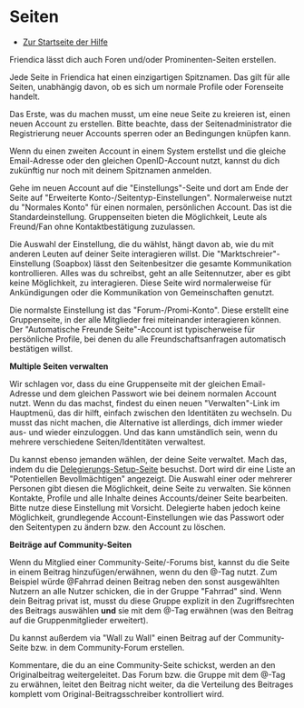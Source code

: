 Seiten
=====

* [Zur Startseite der Hilfe](help)


Friendica lässt dich auch Foren und/oder Prominenten-Seiten erstellen. 

Jede Seite in Friendica hat einen einzigartigen Spitznamen. Das gilt für alle Seiten, unabhängig davon, ob es sich um normale Profile oder Forenseite handelt. 

Das Erste, was du machen musst, um eine neue Seite zu kreieren ist, einen neuen Account zu erstellen. Bitte beachte, dass der Seitenadministrator die Registrierung neuer Accounts sperren oder an Bedingungen knüpfen kann. 

Wenn du einen zweiten Account in einem System erstellst und die gleiche Email-Adresse oder den gleichen OpenID-Account nutzt, kannst du dich zukünftig nur noch mit deinem Spitznamen anmelden. 

Gehe im neuen Account auf die "Einstellungs"-Seite und dort am Ende der Seite auf "Erweiterte Konto-/Seitentyp-Einstellungen". Normalerweise nutzt du "Normales Konto" für einen normalen, persönlichen Account. Das ist die Standardeinstellung. Gr‬uppenseiten bieten die Möglichkeit, Leute als Freund/Fan ohne Kontaktbestätigung zuzulassen. 

Die Auswahl der Einstellung, die du wählst, hängt davon ab, wie du mit anderen Leuten auf deiner Seite interagieren willst. Die "Marktschreier"-Einstellung (Soapbox) lässt den Seitenbesitzer die gesamte Kommunikation kontrollieren. Alles was du schreibst, geht an alle Seitennutzer, aber es gibt keine Möglichkeit, zu interagieren. Diese Seite wird normalerweise für Ankündigungen oder die Kommunikation von Gemeinschaften genutzt.

Die normalste Einstellung ist das "Forum-/Promi-Konto". Diese erstellt eine Gruppenseite, in der alle Mitglieder frei miteinander interagieren können. Der "Automatische Freunde Seite"-Account ist typischerweise für persönliche Profile, bei denen du alle Freundschaftsanfragen automatisch bestätigen willst. 


**Multiple Seiten verwalten**

Wir schlagen vor, dass du eine Gruppenseite mit der gleichen Email-Adresse und dem gleichen Passwort wie bei deinem normalen Account nutzt. Wenn du das machst, findest du einen neuen "Verwalten"-Link im Hauptmenü, das dir hilft, einfach zwischen den Identitäten zu wechseln. Du musst das nicht machen, die Alternative ist allerdings, dich immer wieder aus- und wieder einzuloggen. Und das kann umständlich sein, wenn du mehrere verschiedene Seiten/Identitäten verwaltest.

Du kannst ebenso jemanden wählen, der deine Seite verwaltet. Mach das, indem du die [Delegierungs-Setup-Seite](delegate) besuchst. Dort wird dir eine Liste an "Potentiellen Bevollmächtigen" angezeigt. Die Auswahl einer oder mehrerer Personen gibt diesen die Möglichkeit, deine Seite zu verwalten. Sie können Kontakte, Profile und alle Inhalte deines Accounts/deiner Seite bearbeiten. Bitte nutze diese Einstellung mit Vorsicht. Delegierte haben jedoch keine Möglichkeit, grundlegende Account-Einstellungen wie das Passwort oder den Seitentypen zu ändern bzw. den Account zu löschen.


**Beiträge auf Community-Seiten**

Wenn du Mitglied einer Community-Seite/-Forums bist, kannst du die Seite in einem Beitrag hinzufügen/erwähnen, wenn du den @-Tag nutzt. Zum Beispiel würde @Fahrrad deinen Beitrag neben den sonst ausgewählten Nutzern an alle Nutzer schicken, die in der Gruppe "Fahrrad" sind. Wenn dein Beitrag privat ist, musst du diese Gruppe explizit in den Zugriffsrechten des Beitrags auswählen **und** sie mit dem @-Tag erwähnen (was den Beitrag auf die Gruppenmitglieder erweitert).

Du kannst außerdem via "Wall zu Wall" einen Beitrag auf der Community-Seite bzw. in dem Community-Forum erstellen.

Kommentare, die du an eine Community-Seite schickst, werden an den Originalbeitrag weitergeleitet. Das Forum bzw. die Gruppe mit dem @-Tag zu erwähnen, leitet den Beitrag nicht weiter, da die Verteilung des Beitrages komplett vom Original-Beitragsschreiber kontrolliert wird.
